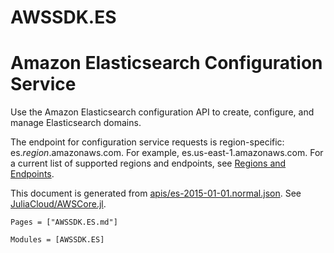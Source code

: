 # AWSSDK.ES

# Amazon Elasticsearch Configuration Service

Use the Amazon Elasticsearch configuration API to create, configure, and manage Elasticsearch domains.

The endpoint for configuration service requests is region-specific: es.*region*.amazonaws.com. For example, es.us-east-1.amazonaws.com. For a current list of supported regions and endpoints, see [Regions and Endpoints](http://docs.aws.amazon.com/general/latest/gr/rande.html#elasticsearch-service-regions).

This document is generated from
[apis/es-2015-01-01.normal.json](https://github.com/aws/aws-sdk-js/blob/master/apis/es-2015-01-01.normal.json).
See [JuliaCloud/AWSCore.jl](https://github.com/JuliaCloud/AWSCore.jl).

```@index
Pages = ["AWSSDK.ES.md"]
```

```@autodocs
Modules = [AWSSDK.ES]
```
